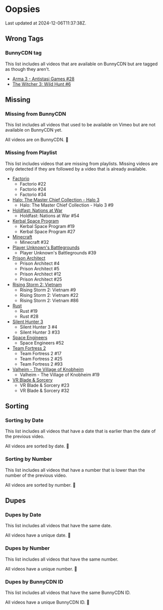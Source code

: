 # Oopsies

Last updated at 2024-12-06T11:37:38Z.

## Wrong Tags

### BunnyCDN tag

This list includes all videos that are available on BunnyCDN but are tagged as though they aren't.

- [Arma 3 - Antistasi Games #28](https://sovietscloset.com/video/1088)
- [The Witcher 3: Wild Hunt #6](https://sovietscloset.com/video/1403)

## Missing

### Missing from BunnyCDN

This list includes all videos that used to be available on Vimeo but are not available on BunnyCDN yet.

All videos are on BunnyCDN. :tada:

### Missing from Playlist

This list includes videos that are missing from playlists.
Missing videos are only detected if they are followed by a video that is already available.

- [Factorio](https://sovietscloset.com/Factorio)
  - Factorio #22
  - Factorio #24
  - Factorio #34
- [Halo: The Master Chief Collection - Halo 3](https://sovietscloset.com/Halo-The-Master-Chief-Collection/Halo-3)
  - Halo: The Master Chief Collection - Halo 3 #9
- [Holdfast: Nations at War](https://sovietscloset.com/Holdfast-Nations-at-War)
  - Holdfast: Nations at War #54
- [Kerbal Space Program](https://sovietscloset.com/Kerbal-Space-Program)
  - Kerbal Space Program #19
  - Kerbal Space Program #27
- [Minecraft](https://sovietscloset.com/Minecraft)
  - Minecraft #32
- [Player Unknown's Battlegrounds](https://sovietscloset.com/Player-Unknown-s-Battlegrounds)
  - Player Unknown's Battlegrounds #39
- [Prison Architect](https://sovietscloset.com/Prison-Architect)
  - Prison Architect #4
  - Prison Architect #5
  - Prison Architect #12
  - Prison Architect #25
- [Rising Storm 2: Vietnam](https://sovietscloset.com/Rising-Storm-2-Vietnam)
  - Rising Storm 2: Vietnam #9
  - Rising Storm 2: Vietnam #22
  - Rising Storm 2: Vietnam #86
- [Rust](https://sovietscloset.com/Rust)
  - Rust #19
  - Rust #28
- [Silent Hunter 3](https://sovietscloset.com/Silent-Hunter-3)
  - Silent Hunter 3 #4
  - Silent Hunter 3 #33
- [Space Engineers](https://sovietscloset.com/Space-Engineers)
  - Space Engineers #52
- [Team Fortress 2](https://sovietscloset.com/Team-Fortress-2)
  - Team Fortress 2 #17
  - Team Fortress 2 #25
  - Team Fortress 2 #93
- [Valheim - The Village of Knobheim](https://sovietscloset.com/Valheim/The-Village-of-Knobheim)
  - Valheim - The Village of Knobheim #19
- [VR Blade & Sorcery](https://sovietscloset.com/VR-Blade-Sorcery)
  - VR Blade & Sorcery #23
  - VR Blade & Sorcery #32

## Sorting

### Sorting by Date

This list includes all videos that have a date that is earlier than the date of the previous video.

All videos are sorted by date. :tada:

### Sorting by Number

This list includes all videos that have a number that is lower than the number of the previous video.

All videos are sorted by number. :tada:

## Dupes

### Dupes by Date

This list includes all videos that have the same date.

All videos have a unique date. :tada:

### Dupes by Number

This list includes all videos that have the same number.

All videos have a unique number. :tada:

### Dupes by BunnyCDN ID

This list includes all videos that have the same BunnyCDN ID.

All videos have a unique BunnyCDN ID. :tada:
